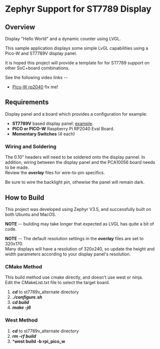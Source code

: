 # Zephyr Support for ST7789 Display

## Overview
Display "Hello World" and a dynamic counter using LVGL.  

This sample application displays some simple LvGL capabilities using a Pico-W and ST7789V display panel.

It is hoped this project will provide a template for for ST7789 support on other SoC+board combinations.

See the following video links --
* [Pico-W rp2040](https://youtu.be/FVRU7HFSb6Y)  fix me!

## Requirements

Display panel and a board which provides a configuration
for example:

* **ST7789V** based display panel:  [example](https://www.aliexpress.us/item/3256805850192151.html).
* **PICO or PICO-W** Raspberry Pi RP2040 Eval Board.
* **Momentary Switches** (4 each)

### Wiring and Soldering
The 0.10" headers will need to be soldered onto the display pannel. In addition, wiring between the display panel and the PCA10056 board needs to be made.  
Review the ***overlay*** files for wire-to-pin specifics.

Be sure to wire the backlight pin, othewise the panel will remain dark.

## How to Build
This project was developed using Zephyr V3.5, and successfully built on both Ubuntu and MacOS.  

**NOTE** -- building may take longer that expected as LVGL has quite a bit of code.

**NOTE** -- The default resolution settings in the ***overlay*** files are set to 320x170.  
Many displays will have a resolution of 320x240, so update the height and width parameters according to your display panel's resolution.

### CMake Method
This build method use cmake directly, and doesn't use west or ninja.  
Edit the CMakeList.txt file to select the target board.
1) ***cd*** to st7789v_alternate directory
2) ***./configure.sh***
3) ***cd build***
4) ***make -j6***

### West Method
1) ***cd*** to st7789v_alternate directory
2) ***rm -rf build***
3) ***west build -b rpi_pico_w**
